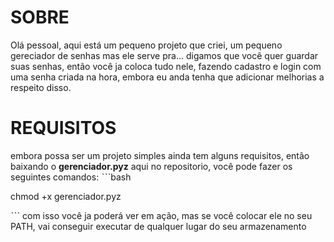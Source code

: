 # SOBRE
Olá pessoal, aqui está um pequeno projeto que criei, um pequeno gereciador de senhas
mas ele serve pra... digamos que você quer guardar suas senhas, então você ja coloca
tudo nele, fazendo cadastro e login com uma senha criada na hora, embora eu anda tenha
que adicionar melhorias a respeito disso.

# REQUISITOS
embora possa ser um projeto simples ainda tem alguns requisitos, então baixando o 
**gerenciador.pyz** aqui no repositorio, você pode fazer os seguintes comandos:
ˋˋˋbash

chmod +x gerenciador.pyz

ˋˋˋ
com isso você ja poderá ver em ação, mas se você colocar ele no seu PATH, vai conseguir
executar de qualquer lugar do seu armazenamento